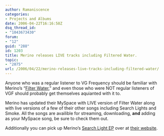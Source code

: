 ```yaml
---
author: Ramaniscence
categories:
- Projects and Albums
date: 2006-04-22T16:16:58Z
dsq_thread_id:
- "1043673430"
forum:
- "12"
guid: "288"
id: 1203
title: Merino releases LIVE tracks including Filtered Water.
topic:
- "2875"
url: /2006/04/22/merino-releases-live-tracks-including-filtered-water/
---
```


Anyone who was a regular listener to VG Frequency should be familiar with Merino&#8217;s &#8220;<a href="http://www.ThaSauce.net/ramaserv/Misc/Merino%20-%20Filtered%20Water%20(EC).mp3" target="_blank">Filter Water</a>,&#8221; and even those who were NOT regular listeners of VGF should probably get themselves aquianted with it to. 
  
Merino has updated their MySpace with LIVE version of Filter Water along with live versions of a few of their other songs including Search Lights and Smoke. All the songs are availible for streaming, downloading, **and** adding as your MySpace song, be sure to check them out.

Additionally you can pick up Merino&#8217;s <a target="_blank" href="http://s95441576.onlinehome.us/merino/searchlights.html">Search Light EP</a> over at <a target="_blank" href="http://s95441576.onlinehome.us/merino/">their website</a>.